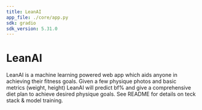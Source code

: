 ```yaml
---
title: LeanAI
app_file: ./core/app.py
sdk: gradio
sdk_version: 5.31.0
---
```

# LeanAI
LeanAI is a machine learning powered web app which aids anyone in achieving their fitness goals. Given a few physique photos and basic metrics (weight, height) LeanAI will predict bf% and give a comprehensive diet plan to achieve desired physique goals. See README for details on teck stack &amp; model training.
